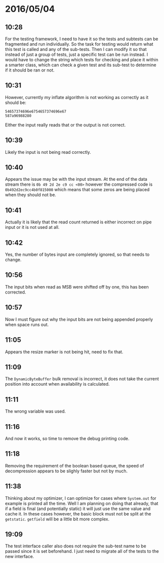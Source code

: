 # 2016/05/04

## 10:28

For the testing framework, I need to have it so the tests and subtests can
be fragmented and run individually. So the task for testing would return what
this test is called and any of the sub-tests. Then I can modify it so that
instead of just a group of tests, just a specific test can be run instead.
I would have to change the string which tests for checking and place it within
a smarter class, which can check a given test and its sub-test to determine if
it should be ran or not.

## 10:31

However, currently my inflate algorithm is not working as correctly as it
should be:

    54657374696e6754657374696e67
    587a96988280

Either the input really reads that or the output is not correct.

## 10:39

Likely the input is not being read correctly.

## 10:40

Appears the issue may be with the input stream. At the end of the data stream
there is `0b 49 2d 2e c9 cc <00>` however the compressed code is
`0b492d2ec9cc4b0f815000` which means that some zeros are being placed when they
should not be.

## 10:41

Actually it is likely that the read count returned is either incorrect on
pipe input or it is not used at all.

## 10:42

Yes, the number of bytes input are completely ignored, so that needs to change.

## 10:56

The input bits when read as MSB were shifted off by one, this has been
corrected.

## 10:57

Now I must figure out why the input bits are not being appended properly when
space runs out.

## 11:05

Appears the resize marker is not being hit, need to fix that.

## 11:09

The `DynamicByteBuffer` bulk removal is incorrect, it does not take the current
position into account when availability is calculated.

## 11:11

The wrong variable was used.

## 11:16

And now it works, so time to remove the debug printing code.

## 11:18

Removing the requirement of the boolean based queue, the speed of decompression
appears to be slighly faster but not by much.

## 11:38

Thinking about my optimizer, I can optimize for cases where `System.out` for
example is printed all the time. Well I am planning on doing that already, that
if a field is final (and potentially static) it will just use the same value
and cache it. In these cases however, the basic block must not be split at the
`getstatic`. `getfield` will be a little bit more complex.

## 19:09

The test interface caller also does not require the sub-test name to be passed
since it is set beforehand. I just need to migrate all of the tests to the new
interface.

